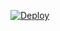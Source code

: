 [![Deploy](https://www.herokucdn.com/deploy/button.svg)](https://heroku.com/deploy?template=https://github.com/milachevalier/search/tree/main)

